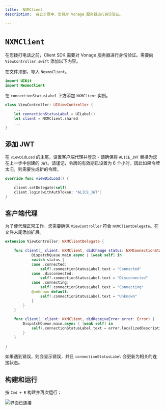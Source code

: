 ```yaml
---
title:  NXMClient
description:  在此步骤中，您将对 Vonage 服务器进行身份验证。

---
```


`NXMClient`
===========

在您拨打电话之前，Client SDK 需要对 Vonage 服务器进行身份验证。需要向 `ViewController.swift` 添加以下内容。

在文件顶部，导入 `NexmoClient`。

```swift
import UIKit
import NexmoClient
```

在 `connectionStatusLabel` 下方添加 `NXMClient` 实例。

```swift
class ViewController: UIViewController {
    ...
    let connectionStatusLabel = UILabel()
    let client = NXMClient.shared
    ...
}
```

添加 JWT
------

在 `viewDidLoad` 的末尾，设置客户端代理并登录 - 请确保将 `ALICE_JWT` 替换为您在上一步中创建的 `JWT`。请谨记，令牌的有效期已设置为 6 个小时，因此如果令牌太旧，则需要生成新的令牌。

```swift
override func viewDidLoad() {
    ...
    client.setDelegate(self)
    client.login(withAuthToken: "ALICE_JWT")
}
```

客户端代理
-----

为了使代理正常工作，您需要确保 `ViewController` 符合 `NXMClientDelegate`。在文件末尾添加扩展。

```swift
extension ViewController: NXMClientDelegate {
    
    func client(_ client: NXMClient, didChange status: NXMConnectionStatus, reason: NXMConnectionStatusReason) {
            DispatchQueue.main.async { [weak self] in
            switch status {
            case .connected:
                self?.connectionStatusLabel.text = "Connected"
            case .disconnected:
                self?.connectionStatusLabel.text = "Disconnected"
            case .connecting:
                self?.connectionStatusLabel.text = "Connecting"
            @unknown default:
                self?.connectionStatusLabel.text = "Unknown"
            }
        }
    }
    
    func client(_ client: NXMClient, didReceiveError error: Error) {
        DispatchQueue.main.async { [weak self] in
            self?.connectionStatusLabel.text = error.localizedDescription
        }
    }
    
}
```

如果遇到错误，则会显示错误，并且 `connectionStatusLabel` 会更新为相关的连接状态。

构建和运行
-----

按 `Cmd + R` 构建并再次运行：

![界面已连接](/meta/client-sdk/ios-phone-to-app/interface-connected.png)

